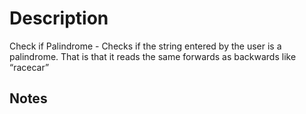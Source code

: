 # Description

Check if Palindrome - Checks if the string entered by the user is a palindrome. That is that it reads the same forwards as backwards like “racecar”

## Notes
